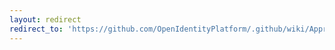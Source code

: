 ```yaml
---
layout: redirect
redirect_to: 'https://github.com/OpenIdentityPlatform/.github/wiki/Approved-Vendor-List'
---
```

